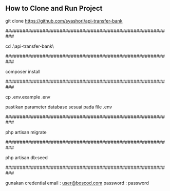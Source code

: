 ## How to Clone and Run Project


git clone https://github.com/syashori/api-transfer-bank

###########################################################

cd .\api-transfer-bank\

###########################################################

composer install

###########################################################

cp .env.example .env

pastikan parameter database sesuai pada file .env

###########################################################

php artisan migrate

###########################################################

php artisan db:seed

###########################################################

gunakan credential 
email : user@boscod.com
password : password